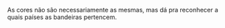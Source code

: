 As cores não são necessariamente as mesmas, mas dá pra reconhecer a quais países as bandeiras pertencem.
